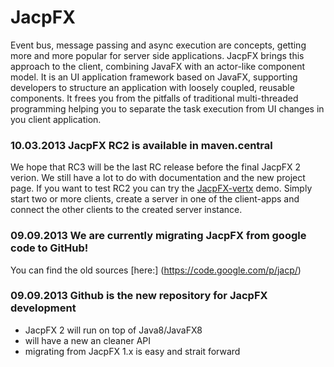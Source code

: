 JacpFX
======

Event bus, message passing and async execution are concepts, getting more and more popular for server side applications. JacpFX brings this approach to the client, combining JavaFX with an actor-like component model. It is an UI application framework based on JavaFX, supporting developers to structure an application with loosely coupled, reusable components. It frees you from the pitfalls of traditional multi-threaded programming helping you to separate the task execution from UI changes in you client application.

### 10.03.2013 JacpFX RC2 is available in maven.central
We hope that RC3 will be the last RC release before the final JacpFX 2 verion. We still have a lot to do with documentation and the new project page. If you want to test RC2 you can try the [JacpFX-vertx](https://github.com/amoAHCP/vertx-samples) demo. Simply start two or more clients, create a server in one of the client-apps and connect the other clients to the created server instance.  

### 09.09.2013 We are currently migrating JacpFX from google code to GitHub!
You can find the old sources [here:] (https://code.google.com/p/jacp/)

### 09.09.2013 Github is the new repository for JacpFX development
 - JacpFX 2 will run on top of Java8/JavaFX8
 - will have a new an cleaner API
 - migrating from JacpFX 1.x is easy and strait forward 

